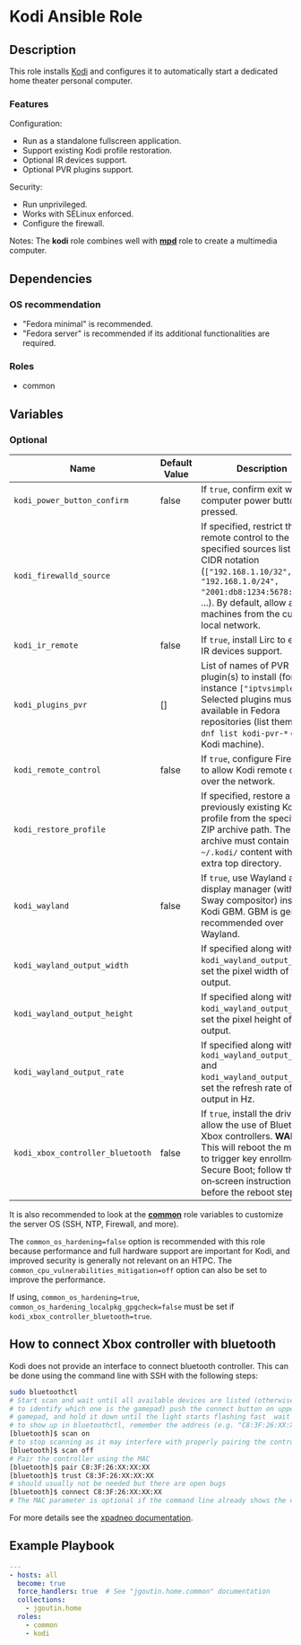 # Kodi Ansible Role

## Description

This role installs [Kodi](https://kodi.tv) and configures it to automatically start a 
dedicated home theater personal computer.

### Features

Configuration:
* Run as a standalone fullscreen application.
* Support existing Kodi profile restoration.
* Optional IR devices support.
* Optional PVR plugins support.

Security:
* Run unprivileged.
* Works with SELinux enforced.
* Configure the firewall.

Notes: The **kodi** role combines well with [**mpd**](../mpd/README.md) role to create a
multimedia computer.

## Dependencies

### OS recommendation

* "Fedora minimal" is recommended. 
* "Fedora server" is recommended if its additional functionalities are required.

### Roles

* common

## Variables

### Optional

| Name                             | Default Value | Description                                                                                                                                                                                                                             |
|----------------------------------|---------------|-----------------------------------------------------------------------------------------------------------------------------------------------------------------------------------------------------------------------------------------|
| `kodi_power_button_confirm`      | false         | If `true`, confirm exit when computer power button is pressed.                                                                                                                                                                          |
| `kodi_firewalld_source`          |               | If specified, restrict the Kodi remote control to the specified sources list in CIDR notation (`["192.168.1.10/32", "192.168.1.0/24", "2001:db8:1234:5678::/64"]`, ...). By default, allow all machines from the current local network. |
| `kodi_ir_remote`                 | false         | If `true`, install Lirc to enable IR devices support.                                                                                                                                                                                   |
| `kodi_plugins_pvr`               | []            | List of names of PVR plugin(s) to install (for instance `["iptvsimple"]`). Selected plugins must be available in Fedora repositories (list them with `dnf list kodi-pvr-*` on your Kodi machine).                                       |
| `kodi_remote_control`            | false         | If `true`, configure Firewalld to allow Kodi remote control over the network.                                                                                                                                                           |
| `kodi_restore_profile`           |               | If specified, restore a previously existing Kodi profile from the specified ZIP archive path. The archive must contain the `~/.kodi/` content with no extra top directory.                                                              |
| `kodi_wayland`                   | false         | If `true`, use Wayland as the display manager (with the Sway compositor) instead of Kodi GBM. GBM is generally recommended over Wayland.                                                                                                |
| `kodi_wayland_output_width`      |               | If specified along with `kodi_wayland_output_height`, set the pixel width of the output.                                                                                                                                                |
| `kodi_wayland_output_height`     |               | If specified along with `kodi_wayland_output_width`, set the pixel height of the output.                                                                                                                                                |
| `kodi_wayland_output_rate`       |               | If specified along with `kodi_wayland_output_height` and `kodi_wayland_output_width`, set the refresh rate of the output in Hz.                                                                                                         |
| `kodi_xbox_controller_bluetooth` | false         | If `true`, install the driver to allow the use of Bluetooth Xbox controllers. **WARNING:** This will reboot the machine to trigger key enrollment in Secure Boot; follow the on‑screen instructions just before the reboot step.        |

It is also recommended to look at the [**common**](../common/README.md) role variables
to customize the server OS (SSH, NTP, Firewall, and more).

The `common_os_hardening=false` option is recommended with this role because performance
and full hardware support are important for Kodi, and improved security is generally not
relevant on an HTPC. The `common_cpu_vulnerabilities_mitigation=off` option can also be 
set to improve the performance.

If using, `common_os_hardening=true`, `common_os_hardening_localpkg_gpgcheck=false` 
must be set if `kodi_xbox_controller_bluetooth=true`.

## How to connect Xbox controller with bluetooth

Kodi does not provide an interface to connect bluetooth controller.
This can be done using the command line with SSH with the following steps:
```bash
sudo bluetoothctl
# Start scan and wait until all available devices are listed (otherwise it may be hard 
# to identify which one is the gamepad) push the connect button on upper side of the 
# gamepad, and hold it down until the light starts flashing fast  wait for the gamepad
# to show up in bluetoothctl, remember the address (e.g. "C8:3F:26:XX:XX:XX")
[bluetooth]$ scan on
# to stop scanning as it may interfere with properly pairing the controller
[bluetooth]$ scan off
# Pair the controller using the MAC
[bluetooth]$ pair C8:3F:26:XX:XX:XX
[bluetooth]$ trust C8:3F:26:XX:XX:XX
# should usually not be needed but there are open bugs
[bluetooth]$ connect C8:3F:26:XX:XX:XX
# The MAC parameter is optional if the command line already shows the controller name.
```
For more details see the [xpadneo documentation](https://atar-axis.github.io/xpadneo/).

## Example Playbook

```yaml
---
- hosts: all
  become: true
  force_handlers: true  # See "jgoutin.home.common" documentation
  collections:
    - jgoutin.home
  roles:
    - common
    - kodi
```
